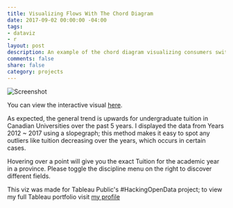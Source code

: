 ```yaml
---
title: Visualizing Flows With The Chord Diagram
date: 2017-09-02 00:00:00 -04:00
tags:
- dataviz
- r
layout: post
description: An example of the chord diagram visualizing consumers switching accross Canadian telco brands using d3.js via R.
comments: false
share: false
category: projects
---
```


![Screenshot](http://www.justinsjlee.com/chordiagv2.png "Chord Diagram")

You can view the interactive visual [here](http://www.justinsjlee.com/telco_ex.html).

As expected, the general trend is upwards for undergraduate tuition in Canadian Universities over the past 5 years. I displayed the data from Years 2012 ~ 2017 using a slopegraph; this method makes it easy to spot any outliers like tuition decreasing over the years, which occurs in certain cases. 

Hovering over a point will give you the exact Tuition for the academic year in a province. Please toggle the discipline menu on the right to discover different fields.

This viz was made for Tableau Public's #HackingOpenData project; to view my full Tableau portfolio visit [my profile](https://public.tableau.com/profile/justin.sj.lee#!/)

